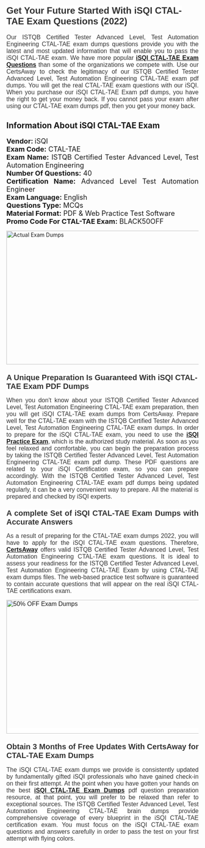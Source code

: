 <h1><span style="font-size:24px"><span style="font-family:Calibri,sans-serif"><strong><span style="background-color:white"><span style="font-family:"Verdana",sans-serif"><span style="color:#333333">Get Your Future Started With iSQI CTAL-TAE Exam Questions (2022)</span></span></span></strong></span></span></h1> <p style="text-align:justify"><span style="font-size:11pt"><span style="font-family:Calibri,sans-serif"><span style="font-size:12.0pt"><span style="background-color:white"><span style="font-family:"Verdana",sans-serif"><span style="color:#333333">Our ISTQB Certified Tester Advanced Level, Test Automation Engineering CTAL-TAE exam dumps questions provide you with the latest and most updated information that will enable you to pass the iSQI CTAL-TAE exam. We have more popular <a href="https://www.certsaway.com/isqi/ctal-tae-exam-dumps"><strong>iSQI CTAL-TAE Exam Questions</strong></a> than some of the organizations we compete with. Use our CertsAway to check the legitimacy of our ISTQB Certified Tester Advanced Level, Test Automation Engineering CTAL-TAE exam pdf dumps. You will get the real CTAL-TAE exam questions with our iSQI. When you purchase our iSQI CTAL-TAE Exam pdf dumps, you have the right to get your money back. If you cannot pass your exam after using our CTAL-TAE exam dumps pdf, then you get your money back.</span></span></span></span></span></span></p> <h2 style="text-align:justify"><strong>Information About iSQI CTAL-TAE Exam</strong></h2> <p style="text-align:justify"><span style="font-size:18px"><strong>Vendor: </strong>iSQI<br /> <strong>Exam Code:</strong> CTAL-TAE<br /> <strong>Exam Name:</strong> ISTQB Certified Tester Advanced Level, Test Automation Engineering<br /> <strong>Number Of Questions:</strong> 40<br /> <strong>Certification Name:</strong> Advanced Level Test Automation Engineer<br /> <strong>Exam Language:</strong> English<br /> <strong>Questions Type:</strong> MCQs<br /> <strong>Material Format:</strong> PDF & Web Practice Test Software<br /> <strong>Promo Code For CTAL-TAE Exam:</strong> BLACK50OFF</span></p> <p style="text-align:justify"><a href="https://www.certsaway.com/isqi/ctal-tae-exam-dumps" rel="no-follow"><img alt="Actual Exam Dumps" src="https://blogger.googleusercontent.com/img/b/R29vZ2xl/AVvXsEhM7PDiBcnX1lSN-cQmq5aA7zhxn_sWcl74tkXOSfPCo3QtIY975M9XJLCwEgJ4RXKA47zmJGF6HERJJhyy2xAB8wXG6sgIARPXgzYSBnCmQcQUSzkzAw-rnNk2tBWror0N27JemDbU_7iS0jGjJohQplsk8CyGpJdZ9YktQ0Yz6f7IdzI5OZob-D4eGg/s1382/ca1.png" style="height:350px; width:750px" /></a></p> <h3><span style="font-size:20px"><strong><span style="font-family:Calibri,sans-serif"><span style="background-color:white"><span style="font-family:"Verdana",sans-serif"><span style="color:#333333">A Unique Preparation Is Guaranteed With iSQI CTAL-TAE Exam PDF Dumps</span></span></span></span></strong></span></h3> <p style="text-align:justify"><span style="font-size:11pt"><span style="font-family:Calibri,sans-serif"><span style="font-size:12.0pt"><span style="background-color:white"><span style="font-family:"Verdana",sans-serif"><span style="color:#333333">When you don't know about your ISTQB Certified Tester Advanced Level, Test Automation Engineering CTAL-TAE exam preparation, then you will get iSQI CTAL-TAE exam dumps from CertsAway. Prepare well for the CTAL-TAE exam with the ISTQB Certified Tester Advanced Level, Test Automation Engineering CTAL-TAE exam dumps. In order to prepare for the iSQI CTAL-TAE exam, you need to use the <a href="https://www.certsaway.com/isqi-questions"><strong>iSQI Practice Exam</strong></a>, which is the authorized study material. As soon as you feel relaxed and comfortable, you can begin the preparation process by taking the ISTQB Certified Tester Advanced Level, Test Automation Engineering CTAL-TAE exam pdf dump. These PDF questions are related to your iSQI Certification exam, so you can prepare accordingly. With the ISTQB Certified Tester Advanced Level, Test Automation Engineering CTAL-TAE exam pdf dumps being updated regularly, it can be a very convenient way to prepare. All the material is prepared and checked by iSQI experts.</span></span></span></span></span></span></p> <h3 style="text-align:justify"><span style="font-size:20px"><span style="font-family:Calibri,sans-serif"><strong><span style="background-color:white"><span style="font-family:"Verdana",sans-serif"><span style="color:#333333">A complete Set of iSQI CTAL-TAE Exam Dumps with Accurate Answers</span></span></span></strong></span></span></h3> <p style="text-align:justify"><span style="font-size:11pt"><span style="font-family:Calibri,sans-serif"><span style="font-size:12.0pt"><span style="background-color:white"><span style="font-family:"Verdana",sans-serif"><span style="color:#333333">As a result of preparing for the CTAL-TAE exam dumps 2022, you will have to apply for the iSQI CTAL-TAE exam questions. Therefore, <a href=" https://www.certsaway.com/"><strong>CertsAway</strong></a> offers valid ISTQB Certified Tester Advanced Level, Test Automation Engineering CTAL-TAE exam questions. It is ideal to assess your readiness for the ISTQB Certified Tester Advanced Level, Test Automation Engineering CTAL-TAE Exam by using CTAL-TAE exam dumps files. The web-based practice test software is guaranteed to contain accurate questions that will appear on the real iSQI CTAL-TAE certifications exam.</span></span></span></span></span></span></p> <p style="text-align:justify"><span style="font-size:11pt"><span style="font-family:Calibri,sans-serif"><span style="font-size:12.0pt"><span style="background-color:white"><span style="font-family:"Verdana",sans-serif"><span style="color:#333333"><a href="https://www.certsaway.com/isqi/ctal-tae-exam-dumps" rel="no-follow"><img alt="50% OFF Exam Dumps" src="https://www.certcollections.com/uploads/content/c2.png" style="height:350px; width:750px" /></a></span></span></span></span></span></span></p> <h3 style="text-align:justify"><span style="font-size:20px"><strong><span style="font-family:Calibri,sans-serif"><span style="background-color:white"><span style="font-family:"Verdana",sans-serif"><span style="color:#333333">Obtain 3 Months of Free Updates With CertsAway for CTAL-TAE Exam Dumps</span></span></span></span></strong></span></h3> <p style="text-align:justify"><span style="font-size:11pt"><span style="font-family:Calibri,sans-serif"><span style="font-size:12.0pt"><span style="background-color:white"><span style="font-family:"Verdana",sans-serif"><span style="color:#333333">The iSQI CTAL-TAE exam dumps we provide is consistently updated by fundamentally gifted iSQI professionals who have gained check-in on their first attempt. At the point when you have gotten your hands on the best <a href="https://www.certsaway.com/isqi/ctal-tae-exam-dumps"><strong>iSQI CTAL-TAE Exam Dumps</strong></a> pdf question preparation resource, at that point, you will prefer to be relaxed than refer to exceptional sources. The ISTQB Certified Tester Advanced Level, Test Automation Engineering CTAL-TAE brain dumps provide comprehensive coverage of every blueprint in the iSQI CTAL-TAE certification exam. You must focus on the iSQI CTAL-TAE exam questions and answers carefully in order to pass the test on your first attempt with flying colors.</span></span></span></span></span></span></p>
